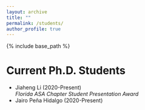 ```yaml
--- 
layout: archive
title: ""
permalink: /students/
author_profile: true
---
```


{% include base_path %}


Current Ph.D. Students
=======
<ul>
<li>
Jiaheng Li (2020-Present)<br>
<i>Florida ASA Chapter Student Presentation Award</i>
</li>
<li>
Jairo Pe&#241;a Hidalgo (2020-Present)
</li>
</ul>


